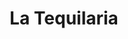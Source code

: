 ---
restaurant_type: Mexicain & Latino
title: La Tequilaria
diet: "vegetarian-friendly"
description: Un restaurant mexicain authentique offrant des tacos, burritos et une sélection impressionnante de tequilas.
location: 123 rue Wellington Nord, Sherbrooke
order: 8
--- 